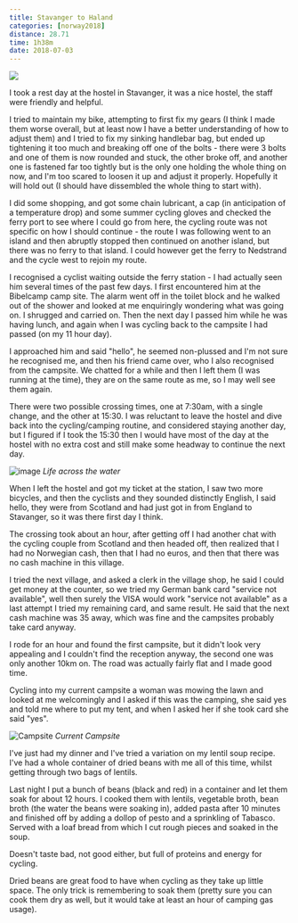 ```yaml
---
title: Stavanger to Haland
categories: [norway2018]
distance: 28.71
time: 1h38m
date: 2018-07-03
---
```



<img class="image-right" src="/images/norway/2018-07-03/map.png"/>

I took a rest day at the hostel in Stavanger, it was a nice hostel, the staff
were friendly and helpful.

I tried to maintain my bike, attempting to first fix my gears (I think I made
them worse overall, but at least now I have a better understanding of how to
adjust them) and I tried to fix my sinking handlebar bag, but ended up
tightening it too much and breaking off one of the bolts - there were 3 bolts
and one of them is now rounded and stuck, the other broke off, and another one
is fastened far too tightly but is the only one holding the whole thing on
now, and I'm too scared to loosen it up and adjust it properly. Hopefully it
will hold out (I should have dissembled the whole thing to start with).

I did some shopping, and got some chain lubricant, a cap (in anticipation of a
temperature drop) and some summer cycling gloves and checked the ferry port to
see where I could go from here, the cycling route was not specific on how I
should continue - the route I was following went to an island and then
abruptly stopped then continued on another island, but there was no ferry to
that island. I could however get the ferry to Nedstrand and the cycle west to
rejoin my route.

I recognised a cyclist waiting outside the ferry station - I had actually seen
him several times of the past few days. I first encountered him at the
Bibelcamp camp site. The alarm went off in the toilet block and he walked out
of the shower and looked at me enquiringly wondering what was going on. I
shrugged and carried on. Then the next day I passed him while he was having
lunch, and again when I was cycling back to the campsite I had passed (on my
11 hour day).

I approached him and said "hello", he seemed non-plussed and I'm not sure he
recognised me, and then his friend came over, who I also recognised from the
campsite. We chatted for a while and then I left them (I was running at the
time), they are on the same route as me, so I may well see them again.

There were two possible crossing times, one at 7:30am, with a single change,
and the other at 15:30. I was reluctant to leave the hostel and dive back into
the cycling/camping routine, and considered staying another day, but I figured
if I took the 15:30 then I would have most of the day at the hostel with no
extra cost and still make some headway to continue the next day.

![image](/images/norway/2018-07-03/IMG_20180703_172138.jpg)
*Life across the water*

When I left the hostel and got my ticket at the station, I saw two more
bicycles, and then the cyclists and they sounded distinctly English, I said
hello, they were from Scotland and had just got in from England to Stavanger,
so it was there first day I think.

The crossing took about an hour, after getting off I had another chat with the
cycling couple from Scotland and then headed off, then realized that I had no
Norwegian cash, then that I had no euros, and then that there was no cash
machine in this village.

I tried the next village, and asked a clerk in the village shop, he said I
could get money at the counter, so we tried my German bank card "service not
available", well then surely the VISA would work "service not available" as a
last attempt I tried my remaining card, and same result. He said that the next
cash machine was 35 away, which was fine and the campsites probably take
card anyway.

I rode for an hour and found the first campsite, but it didn't look very
appealing and I couldn't find the reception anyway, the second one was only
another 10km on. The road was actually fairly flat and I made good time.

Cycling into my current campsite a woman was mowing the lawn and looked at me
welcomingly and I asked if this was the camping, she said yes and told me
where to put my tent, and when I asked her if she took card she said "yes".

![Campsite](/images/norway/2018-07-03/IMG_20180703_183748.jpg)
*Current Campsite*

I've just had my dinner and I've tried a variation on my lentil soup recipe.
I've had a whole container of dried beans with me all of this time, whilst
getting through two bags of lentils.

Last night I put a bunch of beans (black and red) in a container and let them
soak for about 12 hours. I cooked them with lentils, vegetable broth, bean
broth (the water the beans were soaking in), added pasta after 10 minutes and
finished off by adding a dollop of pesto and a sprinkling of Tabasco. Served
with a loaf bread from which I cut rough pieces and soaked in the soup.

Doesn't taste bad, not good either, but full of proteins and energy for
cycling.

Dried beans are great food to have when cycling as they take up little space.
The only trick is remembering to soak them (pretty sure you can cook them dry
as well, but it would take at least an hour of camping gas usage).

